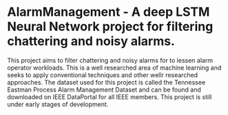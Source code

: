 # AlarmManagement - A deep LSTM Neural Network project for filtering chattering and noisy alarms.

This project aims to filter chattering and noisy alarms for to lessen alarm operator workloads. This is a well researched area of machine learning and seeks to apply conventional techniques and other wellr researched approaches. The dataset used for this project is called the Tennessee Eastman Process Alarm Management Dataset and can be found and downloaded on IEEE DataPortal for all IEEE members. This project is still under early stages of development. 
